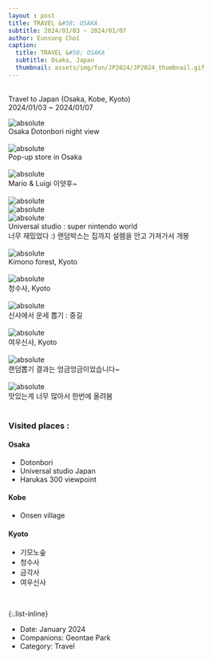 ```yaml
--- 
layout : post
title: TRAVEL &#58; OSAKA
subtitle: 2024/01/03 ~ 2024/01/07
author: Eunsung Choi
caption:
  title: TRAVEL &#58; OSAKA
  subtitle: Osaka, Japan
  thumbnail: assets/img/fun/JP2024/JP2024_thumbnail.gif
---
```

<br><be>
Travel to Japan (Osaka, Kobe, Kyoto) <br>
2024/01/03 ~ 2024/01/07 <br>


<img data-action="zoom" class="img-fluid d-block mx-auto" src= "/assets/img/fun/JP2024/JP2024_1.jpg" alt='absolute' > <br>
Osaka Dotonbori night view <br> <br>
<img data-action="zoom" class="img-fluid d-block mx-auto" src= "/assets/img/fun/JP2024/JP2024_2.jpg" alt='absolute' > <br>
Pop-up store in Osaka <br> <br>
<img data-action="zoom" class="img-fluid d-block mx-auto" src= "/assets/img/fun/JP2024/JP2024_3.jpg" alt='absolute' > <br>
Mario & Luigi 이얏후~ <br> <br>
<img data-action="zoom" class="img-fluid d-block mx-auto" src= "/assets/img/fun/JP2024/JP2024_4.jpg" alt='absolute' > <br>
<img data-action="zoom" class="img-fluid d-block mx-auto" src= "/assets/img/fun/JP2024/JP2024_5.jpg" alt='absolute' > <br>
<img data-action="zoom" class="img-fluid d-block mx-auto" src= "/assets/img/fun/JP2024/JP2024_6.jpg" alt='absolute' > <br>
Universal studio : super nintendo world <br>
너무 재밌었다 :) 랜덤박스는 집까지 설렘을 안고 가져가서 개봉
<br> <br>
<img data-action="zoom" class="img-fluid d-block mx-auto" src= "/assets/img/fun/JP2024/JP2024_7.jpg" alt='absolute' > <br>
Kimono forest, Kyoto
<br> <br>
<img data-action="zoom" class="img-fluid d-block mx-auto" src= "/assets/img/fun/JP2024/JP2024_8.jpg" alt='absolute' > <br>
청수사, Kyoto
<br> <br>
<img data-action="zoom" class="img-fluid d-block mx-auto" src= "/assets/img/fun/JP2024/JP2024_9.jpg" alt='absolute' > <br>
신사에서 운세 뽑기 : 중길
<br> <br>
<img data-action="zoom" class="img-fluid d-block mx-auto" src= "/assets/img/fun/JP2024/JP2024_10.jpg" alt='absolute' > <br>
여우신사, Kyoto
<br> <br>
<img data-action="zoom" class="img-fluid d-block mx-auto" src= "/assets/img/fun/JP2024/JP2024_12.jpg" alt='absolute' > <br>
랜덤뽑기 결과는 엉금엉금이었습니다~
<br> <br>
<img data-action="zoom" class="img-fluid d-block mx-auto" src= "/assets/img/fun/JP2024/JP2024_foods.png" alt='absolute' > <br>
맛있는게 너무 많아서 한번에 올려봄
<br> <br>


### Visited places : <br>
#### Osaka
- Dotonbori
- Universal studio Japan
- Harukas 300 viewpoint

#### Kobe
- Onsen village

#### Kyoto
- 기모노숲
- 청수사
- 금각사
- 여우신사
<br>


{:.list-inline}
- Date: January 2024
- Companions: Geontae Park
- Category: Travel

  
